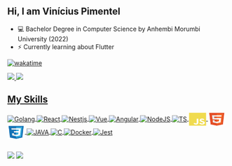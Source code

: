 <!--
**viniciuslpi/viniciuslpi** is a ✨ _special_ ✨ repository because its `README.md` (this file) appears on your GitHub profile.

Here are some ideas to get you started:

- 🔭 I’m currently working on ...
- 🌱 I’m currently learning ...
- 👯 I’m looking to collaborate on ...
- 🤔 I’m looking for help with ...
- 💬 Ask me about ...
- 📫 How to reach me: ...
- 😄 Pronouns: ...
- ⚡ Fun fact: ...
-->
## Hi, I am Vinícius Pimentel

- 💻 Bachelor Degree in Computer Science by Anhembi Morumbi University (2022)
- ⚡ Currently learning about Flutter 

[![wakatime](https://wakatime.com/badge/user/863f26f1-3755-4c3a-9f17-e8efacfdfd59.svg)](https://wakatime.com/@863f26f1-3755-4c3a-9f17-e8efacfdfd59)

<div>
  <a href="https://github.com/viniciuslpi">
  <img height="180em" src="https://github-readme-stats.vercel.app/api?username=viniciuslpi&show_icons=true&theme=midnight-purple&include_all_commits=true&count_private=true"/>
  <img height="180em" src="https://github-readme-stats.vercel.app/api/top-langs/?username=viniciuslpi&layout=compact&langs_count=7&theme=midnight-purple"/>
</div> 
  
  ## My Skills
  
<div style="display: inline_block">
  <img  align="center" alt="Golang" height="30" width="40" src="https://cdn.jsdelivr.net/gh/devicons/devicon@latest/icons/go/go-original-wordmark.svg" />
  <img  align="center" alt="React" height="30" width="40" src="https://cdn.jsdelivr.net/gh/devicons/devicon/icons/react/react-original.svg" />
  <img align="center" alt="Nestjs" height="30" width="40" src="https://cdn.jsdelivr.net/gh/devicons/devicon@latest/icons/nestjs/nestjs-original.svg" />
  <img align="center" alt="Vue" height="30" width="40" src="https://cdn.jsdelivr.net/gh/devicons/devicon/icons/vuejs/vuejs-original.svg" />    
  <img align="center" alt="Angular" height="30" width="40" src="https://cdn.jsdelivr.net/gh/devicons/devicon/icons/angularjs/angularjs-original.svg">
  <img align="center" alt="NodeJS" height="30" width="40" src="https://cdn.jsdelivr.net/gh/devicons/devicon/icons/nodejs/nodejs-original.svg">
  <img align="center" alt="TS" height="30" width="40" src="https://cdn.jsdelivr.net/gh/devicons/devicon/icons/typescript/typescript-original.svg">
  <img align="center" alt="Js" height="30" width="40" src="https://raw.githubusercontent.com/devicons/devicon/master/icons/javascript/javascript-plain.svg">
  <img align="center" alt="HTML" height="30" width="40" src="https://raw.githubusercontent.com/devicons/devicon/master/icons/html5/html5-original.svg">
  <img align="center" alt="CSS" height="30" width="40" src="https://raw.githubusercontent.com/devicons/devicon/master/icons/css3/css3-original.svg">
  <img align="center" alt="JAVA" height="30" width="40" src="https://cdn.jsdelivr.net/gh/devicons/devicon/icons/java/java-original.svg">
  <img align="center" alt="C" height="30" width="40" src="https://cdn.jsdelivr.net/gh/devicons/devicon/icons/c/c-original.svg" />
  <img align="center" alt="Docker" height="30" width="40" src="https://cdn.jsdelivr.net/gh/devicons/devicon/icons/docker/docker-plain-wordmark.svg" />
  <img align="center" alt="Jest" height="30" width="40" src="https://cdn.jsdelivr.net/gh/devicons/devicon/icons/jest/jest-plain.svg" />
</div>
  
  ##
 
<div> 
  <a href = "mailto:vinicius.lopes.pimentel@gmail.com"><img src="https://img.shields.io/badge/-Gmail-%23333?style=for-the-badge&logo=gmail&logoColor=white" target="_blank"></a>
  <a href="https://www.linkedin.com/in/vinicius-pimentel-06a9a520b/" target="_blank"><img src="https://img.shields.io/badge/-LinkedIn-%230077B5?style=for-the-badge&logo=linkedin&logoColor=white" target="_blank"></a> 
</div>

